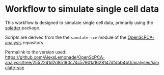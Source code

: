 # Workflow to simulate single cell data

This workflow is designed to simulate single cell data, primarily using the [splatter](https://bioconductor.org/packages/release/bioc/html/splatter.html) package.

Scripts are derived from the the `simulate-sce` module of the [OpenScPCA-analysis](https://github.com/AlexsLemonade/OpenScPCA-analysis) repository.

Permalink to the version used: https://github.com/AlexsLemonade/OpenScPCA-analysis/tree/2552241d2d85190c74c57901a1628147dfdbb4b0/analyses/simulate-sce
